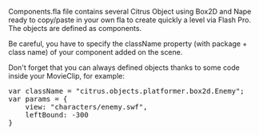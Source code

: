 Components.fla file contains several Citrus Object using Box2D and Nape ready to copy/paste in your own fla to create quickly a level via Flash Pro. The objects are defined as components.

Be careful, you have to specify the className property (with package + class name) of your component added on the scene.

Don't forget that you can always defined objects thanks to some code inside your MovieClip, for example:
<pre>var className = "citrus.objects.platformer.box2d.Enemy";
var params = {
	view: "characters/enemy.swf",
	leftBound: -300
}</pre>
